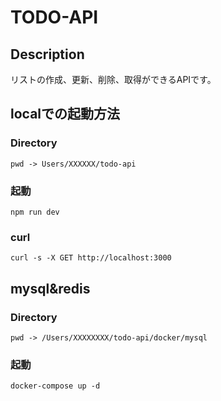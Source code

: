 # TODO-API
## Description
リストの作成、更新、削除、取得ができるAPIです。

## localでの起動方法
### Directory
```
pwd -> Users/XXXXXX/todo-api
```

### 起動
```
npm run dev
```

### curl
```
curl -s -X GET http://localhost:3000
```

## mysql&redis
### Directory
```
pwd -> /Users/XXXXXXXX/todo-api/docker/mysql
```

### 起動
```
docker-compose up -d
```

